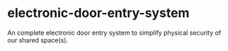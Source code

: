 # electronic-door-entry-system
An complete electronic door entry system to simplify physical security of our shared space(s).
